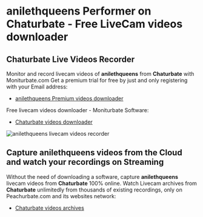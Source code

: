 # anilethqueens Performer on Chaturbate - Free LiveCam videos downloader

## Chaturbate Live Videos Recorder

Monitor and record livecam videos of **anilethqueens** from **Chaturbate** with Moniturbate.com
Get a premium trial for free by just and only registering with your Email address:
* [anilethqueens Premium videos downloader](https://moniturbate.com/request-demo-licence-key.html)

Free livecam videos downloader - Moniturbate Software:
* [Chaturbate videos downloader](https://moniturbate.com/moniturbate-download-software.html)

![anilethqueens livecam videos recorder](https://peachurnet.com/templates/moniturbate-software.png)


## Capture anilethqueens videos from the Cloud and watch your recordings on Streaming

Without the need of downloading a software, capture **anilethqueens** livecam videos from **Chaturbate** 100% online.
Watch Livecam archives from **Chaturbate** unlimitedly from thousands of existing recordings, only on Peachurbate.com and its websites network:
* [Chaturbate videos archives](https://peachurnet.com/)